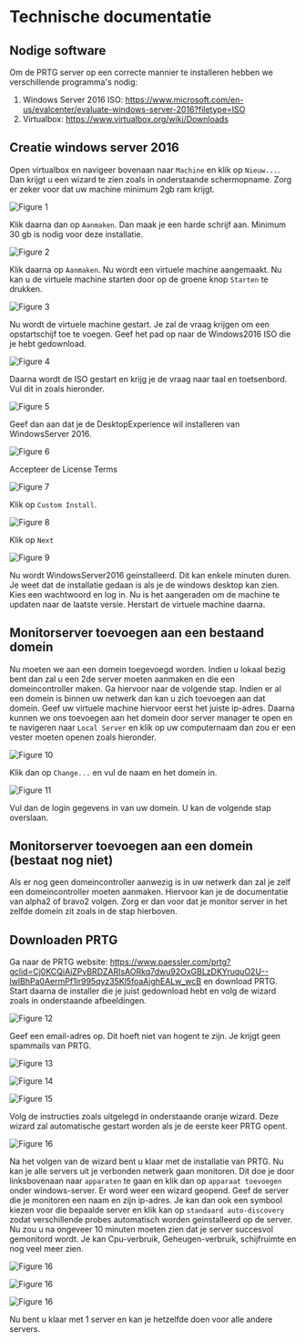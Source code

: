 # Technische documentatie

## Nodige software

Om de PRTG server op een correcte mannier te installeren hebben we verschillende programma's nodig:
1. Windows Server 2016 ISO: https://www.microsoft.com/en-us/evalcenter/evaluate-windows-server-2016?filetype=ISO
2. Virtualbox: https://www.virtualbox.org/wiki/Downloads

## Creatie windows server 2016

Open virtualbox en navigeer bovenaan naar `Machine` en klik op `Nieuw...`. Dan krijgt u een wizard te zien zoals in onderstaande schermopname.
Zorg er zeker voor dat uw machine minimum 2gb ram krijgt.

![Figure 1](Images/InstallatieWindows2016_1.PNG)

Klik daarna dan op `Aanmaken`. Dan maak je een harde schrijf aan. Minimum 30 gb is nodig voor deze installatie. 

![Figure 2](Images/InstallatieWindows2016_2.PNG)

Klik daarna op `Aanmaken`. Nu wordt een virtuele machine aangemaakt. Nu kan u de virtuele machine starten door op de groene knop `Starten` te drukken.

![Figure 3](Images/InstallatieWindows2016_3.PNG)

Nu wordt de virtuele machine gestart. Je zal de vraag krijgen om een opstartschijf toe te voegen. Geef het pad op naar de Windows2016 ISO die je hebt gedownload.

![Figure 4](Images/InstallatieWindows2016_4.PNG)

Daarna wordt de ISO gestart en krijg je de vraag naar taal en toetsenbord. Vul dit in zoals hieronder.

![Figure 5](Images/InstallatieWindows2016_5.PNG)

Geef dan aan dat je de DesktopExperience wil installeren van WindowsServer 2016.

![Figure 6](Images/InstallatieWindows2016_6.PNG)

Accepteer de License Terms

![Figure 7](Images/InstallatieWindows2016_7.PNG)

Klik op `Custom Install`.

![Figure 8](Images/InstallatieWindows2016_8.PNG)

Klik op `Next`

![Figure 9](Images/InstallatieWindows2016_9.PNG)

Nu wordt WindowsServer2016 geinstalleerd. Dit kan enkele minuten duren. Je weet dat de installatie gedaan is als je de windows desktop kan zien. Kies een wachtwoord en log in. Nu is het aangeraden om de machine te updaten naar de laatste versie. Herstart de virtuele machine daarna.

## Monitorserver toevoegen aan een bestaand domein

Nu moeten we aan een domein toegevoegd worden. Indien u lokaal bezig bent dan zal u een 2de server moeten aanmaken en die een domeincontroller maken. Ga hiervoor naar de volgende stap. Indien er al een domein is binnen uw netwerk dan kan u zich toevoegen aan dat domein. Geef uw virtuele machine hiervoor eerst het juiste ip-adres. Daarna kunnen we ons toevoegen aan het domein door server manager te open en te navigeren naar `Local Server` en klik op uw computernaam dan zou er een vester moeten openen zoals hieronder.

![Figure 10](Images/ToevoegenDomein.PNG)

Klik dan op `Change...` en vul de naam en het domein in.

![Figure 11](Images/ToevoegenDomein_2.PNG)

Vul dan de login gegevens in van uw domein. U kan de volgende stap overslaan.

## Monitorserver toevoegen aan een domein (bestaat nog niet)
Als er nog geen domeincontroller aanwezig is in uw netwerk dan zal je zelf een domeincontroller moeten aanmaken. Hiervoor kan je de documentatie van alpha2 of bravo2 volgen.
Zorg er dan voor dat je monitor server in het zelfde domein zit zoals in de stap hierboven.

## Downloaden PRTG

Ga naar de PRTG website: https://www.paessler.com/prtg?gclid=Cj0KCQiAiZPvBRDZARIsAORkq7dwu92OxGBLzDKYruquO2U--lwIBhPa0AermPf1ir995qyz35Kl5foaAighEALw_wcB
en download PRTG. Start daarna de installer die je juist gedownload hebt en volg de wizard zoals in onderstaande afbeeldingen.

![Figure 12](Images/InstallerenPRTG_1.PNG)

Geef een email-adres op. Dit hoeft niet van hogent te zijn. Je krijgt geen spammails van PRTG. 

![Figure 13](Images/InstallerenPRTG_2.PNG)

![Figure 14](Images/InstallerenPRTG_3.PNG)

![Figure 15](Images/InstallerenPRTG_4.PNG)

Volg de instructies zoals uitgelegd in onderstaande oranje wizard. Deze wizard zal automatische gestart worden als je de eerste keer PRTG opent.

![Figure 16](Images/InstallerenPRTG_5.PNG)

Na het volgen van de wizard bent u klaar met de installatie van PRTG. Nu kan je alle servers uit je verbonden netwerk gaan monitoren. Dit doe je door linksbovenaan naar `apparaten` te gaan en klik dan op `apparaat toevoegen` onder windows-server. Er word weer een wizard geopend. Geef de server die je monitoren een naam en zijn ip-adres. Je kan dan ook een symbool kiezen voor die bepaalde server en klik kan op `standaard auto-discovery` zodat verschillende probes automatisch worden geinstalleerd op de server. Nu zou u na ongeveer 10 minuten moeten zien dat je server succesvol gemonitord wordt. Je kan Cpu-verbruik, Geheugen-verbruik, schijfruimte en nog veel meer zien.


![Figure 16](Images/InstallerenPRTG_6.PNG)

![Figure 16](Images/InstallerenPRTG_7.PNG)

![Figure 16](Images/InstallerenPRTG_8.PNG)

Nu bent u klaar met 1 server en kan je hetzelfde doen voor alle andere servers.
